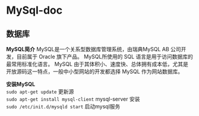# MySql-doc
## 数据库
 **MySQL简介**
  MySQL是一个关系型数据库管理系统，由瑞典MySQL AB 公司开发，目前属于 Oracle 旗下产品。
  MySQL所使用的 SQL 语言是用于访问数据库的最常用标准化语言。
  MySQL 由于其体积小、速度快、总体拥有成本低，尤其是开放源码这一特点，一般中小型网站的开发都选择 MySQL 作为网站数据库。

 **安装MySQL**  
  `sudo apt-get update` 更新源  
  `sudo apt-get install mysql-client` mysql-server 安装  
  `sudo /etc/init.d/mysqld start` 启动mysql服务
